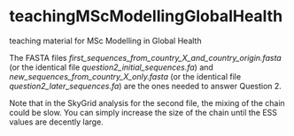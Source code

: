 # teachingMScModellingGlobalHealth
teaching material for MSc Modelling in Global Health

The FASTA files
*first_sequences_from_country_X_and_country_origin.fasta*
(or the identical file *question2_initial_sequences.fa*)
and
*new_sequences_from_country_X_only.fasta*
(or the identical file *question2_later_sequences.fa*)
are the ones needed to answer Question 2.

Note that in the SkyGrid analysis for the second file, the mixing of the chain could be slow. You can simply increase the size of the chain until the ESS values are decently large.

